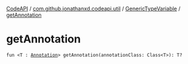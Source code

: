 [CodeAPI](../../index.md) / [com.github.jonathanxd.codeapi.util](../index.md) / [GenericTypeVariable](index.md) / [getAnnotation](.)

# getAnnotation

`fun <T : `[`Annotation`](https://kotlinlang.org/api/latest/jvm/stdlib/kotlin/-annotation/index.html)`> getAnnotation(annotationClass: Class<T>): T?`